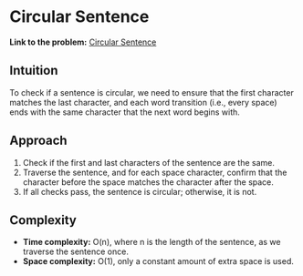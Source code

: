 # Circular Sentence

**Link to the problem:** [Circular Sentence](https://leetcode.com/problems/circular-sentence/?envType=daily-question&envId=2024-11-02)

## Intuition
To check if a sentence is circular, we need to ensure that the first character matches the last character, and each word transition (i.e., every space) ends with the same character that the next word begins with. 

## Approach
1. Check if the first and last characters of the sentence are the same.
2. Traverse the sentence, and for each space character, confirm that the character before the space matches the character after the space.
3. If all checks pass, the sentence is circular; otherwise, it is not.

## Complexity
- **Time complexity:** O(n), where n is the length of the sentence, as we traverse the sentence once.
- **Space complexity:** O(1), only a constant amount of extra space is used.
